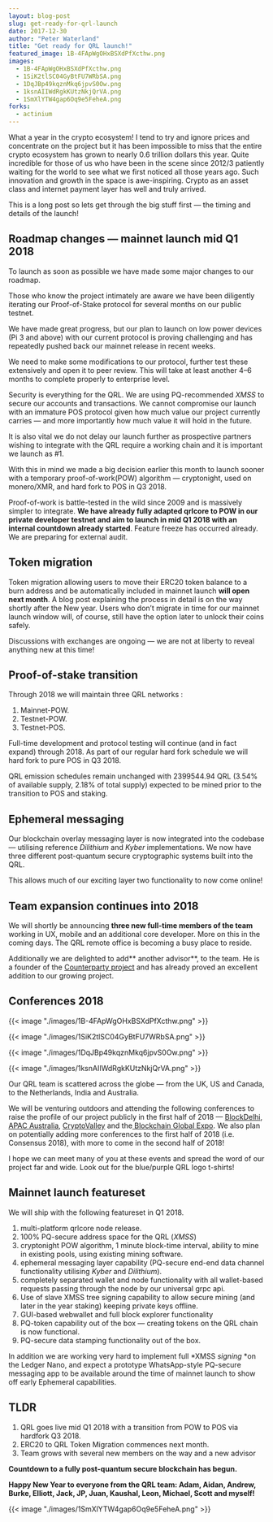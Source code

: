 ```yaml
---
layout: blog-post
slug: get-ready-for-qrl-launch
date: 2017-12-30
author: "Peter Waterland"
title: "Get ready for QRL launch!"
featured_image: 1B-4FApWgOHxBSXdPfXcthw.png
images:
  - 1B-4FApWgOHxBSXdPfXcthw.png
  - 1SiK2tlSC04GyBtFU7WRbSA.png
  - 1DqJBp49kqznMkq6jpvS0Ow.png
  - 1ksnAIIWdRgkKUtzNkjQrVA.png
  - 1SmXlYTW4gap6Oq9e5FeheA.png
forks:
  - actinium
---
```


What a year in the crypto ecosystem! I tend to try and ignore prices and concentrate on the project but it has been impossible to miss that the entire crypto ecosystem has grown to nearly 0.6 trillion dollars this year. Quite incredible for those of us who have been in the scene since 2012/3 patiently waiting for the world to see what we first noticed all those years ago. Such innovation and growth in the space is awe-inspiring. Crypto as an asset class and internet payment layer has well and truly arrived.

This is a long post so lets get through the big stuff first — the timing and details of the launch!

## Roadmap changes — mainnet launch mid Q1 2018

To launch as soon as possible we have made some major changes to our roadmap.

Those who know the project intimately are aware we have been diligently iterating our Proof-of-Stake protocol for several months on our public testnet.

We have made great progress, but our plan to launch on low power devices (Pi 3 and above) with our current protocol is proving challenging and has repeatedly pushed back our mainnet release in recent weeks.

We need to make some modifications to our protocol, further test these extensively and open it to peer review. This will take at least another 4–6 months to complete properly to enterprise level.

Security is everything for the QRL. We are using PQ-recommended *XMSS* to secure our accounts and transactions. We cannot compromise our launch with an immature POS protocol given how much value our project currently carries — and more importantly how much value it will hold in the future.

It is also vital we do not delay our launch further as prospective partners wishing to integrate with the QRL require a working chain and it is important we launch as #1.

With this in mind we made a big decision earlier this month to launch sooner with a temporary proof-of-work(POW) algorithm — cryptonight, used on monero/XMR, and hard fork to POS in Q3 2018.

Proof-of-work is battle-tested in the wild since 2009 and is massively simpler to integrate. **We have already fully adapted qrlcore to POW in our private developer testnet and aim to launch in mid Q1 2018 with an internal countdown already started**. Feature freeze has occurred already. We are preparing for external audit.

## Token migration

Token migration allowing users to move their ERC20 token balance to a burn address and be automatically included in mainnet launch **will open next month**. A blog post explaining the process in detail is on the way shortly after the New year. Users who don’t migrate in time for our mainnet launch window will, of course, still have the option later to unlock their coins safely.

Discussions with exchanges are ongoing — we are not at liberty to reveal anything new at this time!

## Proof-of-stake transition

Through 2018 we will maintain three QRL networks :

1. Mainnet-POW.
1. Testnet-POW.
1. Testnet-POS.

Full-time development and protocol testing will continue (and in fact expand) through 2018. As part of our regular hard fork schedule we will hard fork to pure POS in Q3 2018.

QRL emission schedules remain unchanged with 2399544.94 QRL (3.54% of available supply, 2.18% of total supply) expected to be mined prior to the transition to POS and staking.

## Ephemeral messaging

Our blockchain overlay messaging layer is now integrated into the codebase — utilising reference *Dilithium* and *Kyber* implementations. We now have three different post-quantum secure cryptographic systems built into the QRL.

This allows much of our exciting layer two functionality to now come online!

## Team expansion continues into 2018

We will shortly be announcing **three new full-time members of the team** working in UX, mobile and an additional core developer. More on this in the coming days. The QRL remote office is becoming a busy place to reside.

Additionally we are delighted to add** another advisor**, to the team. He is a founder of the [Counterparty project](https://counterparty.io) and has already proved an excellent addition to our growing project.

## Conferences 2018

{{< image "./images/1B-4FApWgOHxBSXdPfXcthw.png" >}}

{{< image "./images/1SiK2tlSC04GyBtFU7WRbSA.png" >}}

{{< image "./images/1DqJBp49kqznMkq6jpvS0Ow.png" >}}

{{< image "./images/1ksnAIIWdRgkKUtzNkjQrVA.png" >}}

Our QRL team is scattered across the globe — from the UK, US and Canada, to the Netherlands, India and Australia.

We will be venturing outdoors and attending the following conferences to raise the profile of our project publicly in the first half of 2018 — [BlockDelhi](https://www.blackarrowconferences.com/blockdelhi.html), [APAC Australia](http://www.apacblockchain.com.au/), [CryptoValley](https://www.cryptovalleyconference.com/) and the[ Blockchain Global Expo](https://blockchain-expo.com/global/). We also plan on potentially adding more conferences to the first half of 2018 (i.e. Consensus 2018), with more to come in the second half of 2018!

I hope we can meet many of you at these events and spread the word of our project far and wide. Look out for the blue/purple QRL logo t-shirts!

## Mainnet launch featureset

We will ship with the following featureset in Q1 2018.

1. multi-platform qrlcore node release.
1. 100% PQ-secure address space for the QRL (*XMSS*)
1. cryptonight POW algorithm, 1 minute block-time interval, ability to mine in existing pools, using existing mining software.
1. ephemeral messaging layer capability (PQ-secure end-end data channel functionality utilising *Kyber* and *Dilithium*).
1. completely separated wallet and node functionality with all wallet-based requests passing through the node by our universal grpc api.
1. Use of slave XMSS tree signing capability to allow secure mining (and later in the year staking) keeping private keys offline.
1. GUI-based webwallet and full block explorer functionality
1. PQ-token capability out of the box — creating tokens on the QRL chain is now functional.
1. PQ-secure data stamping functionality out of the box.

In addition we are working very hard to implement full *XMSS *signing* *on the Ledger Nano, and expect a prototype WhatsApp-style PQ-secure messaging app to be available around the time of mainnet launch to show off early Ephemeral capabilities.

## TLDR

1. QRL goes live mid Q1 2018 with a transition from POW to POS via hardfork Q3 2018.
1. ERC20 to QRL Token Migration commences next month.
1. Team grows with several new members on the way and a new advisor

**Countdown to a fully post-quantum secure blockchain has begun.**

**Happy New Year to everyone from the QRL team: Adam, Aidan, Andrew, Burke, Elliott, Jack, JP, Juan, Kaushal, Leon, Michael, Scott and myself!**

{{< image "./images/1SmXlYTW4gap6Oq9e5FeheA.png" >}}